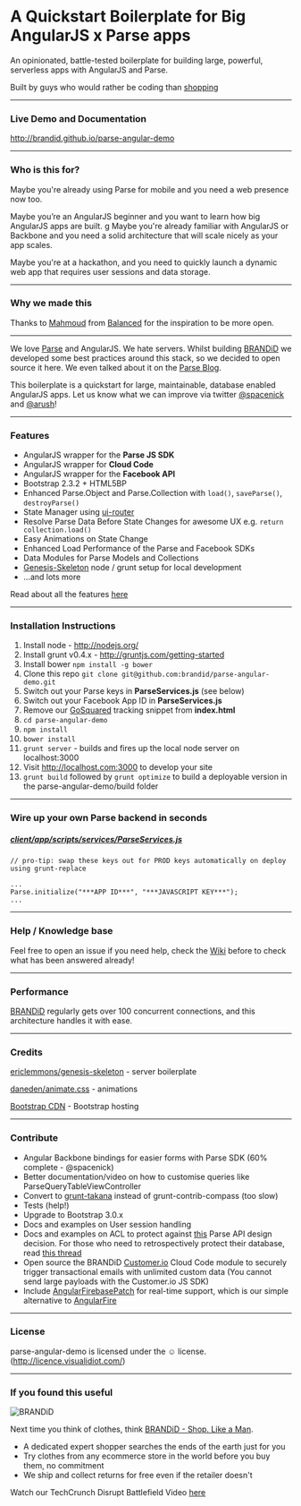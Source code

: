 # A Quickstart Boilerplate for Big AngularJS x Parse apps


An opinionated, battle-tested boilerplate for building large, powerful, serverless apps with AngularJS and Parse.



Built by guys who would rather be coding than [shopping](http://www.getbrandid.com)

------

### Live Demo and Documentation


<http://brandid.github.io/parse-angular-demo>


------
### Who is this for?
Maybe you're already using Parse for mobile and you need a web presence now too.

Maybe you’re an AngularJS beginner and you want to learn how big AngularJS apps are built.
g
Maybe you're already familiar with AngularJS or Backbone and you need a solid architecture that will scale nicely as your app scales.

Maybe you're at a hackathon, and you need to quickly launch a dynamic web app that requires user sessions and data storage.


------

### Why we made this

Thanks to [Mahmoud](https://twitter.com/mahmoudimus) from [Balanced](https://github.com/balanced) for the inspiration to be more open.

-------

We love [Parse](http://parse.com) and AngularJS. We hate servers. Whilst building [BRANDiD](http://www.getbrandid.com) we developed some best practices around this stack, so we decided to open source it here. We even talked about it on the [Parse Blog](http://blog.parse.com).

This boilerplate is a quickstart for large, maintainable, database enabled AngularJS apps. Let us know what we can improve via twitter [@spacenick](http://www.twitter.com/spacenick) and [@arush](http://www.twitter.com/arush)!

------
### Features
* AngularJS wrapper for the **Parse JS SDK**
* AngularJS wrapper for **Cloud Code**
* AngularJS wrapper for the **Facebook API**
* Bootstrap 2.3.2 + HTML5BP
* Enhanced Parse.Object and Parse.Collection with `load()`, `saveParse()`, `destroyParse()`
* State Manager using [ui-router](https://github.com/angular-ui/ui-router)
* Resolve Parse Data Before State Changes for awesome UX e.g. `return collection.load()`
* Easy Animations on State Change
* Enhanced Load Performance of the Parse and Facebook SDKs
* Data Modules for Parse Models and Collections
* [Genesis-Skeleton](https://github.com/ericclemmons/genesis-skeleton) node / grunt setup for local development
* …and lots more

Read about all the features [here](http://brandid.github.io/parse-angular-demo/#/features)

------

### Installation Instructions

1. Install node - http://nodejs.org/
1. Install grunt v0.4.x - http://gruntjs.com/getting-started
1. Install bower `npm install -g bower`
1. Clone this repo `git clone git@github.com:brandid/parse-angular-demo.git`
1. Switch out your Parse keys in **ParseServices.js** (see below)
1. Switch out your Facebook App ID in **ParseServices.js**
1. Remove our [GoSquared](www.gosquared.com) tracking snippet from **index.html**
1. `cd parse-angular-demo`
1. `npm install`
1. `bower install`
1. `grunt server` - builds and fires up the local node server on localhost:3000
1. Visit http://localhost.com:3000 to develop your site
1. `grunt build` followed by `grunt optimize` to build a deployable version in the parse-angular-demo/build folder

------
### Wire up your own Parse backend in seconds
##### [client/app/scripts/services/ParseServices.js](https://github.com/brandid/parse-angular-demo/blob/master/client/app/scripts/services/ParseServices.js)

    // pro-tip: swap these keys out for PROD keys automatically on deploy using grunt-replace
    
    ...
    Parse.initialize("***APP ID***", "***JAVASCRIPT KEY***");
    ...

------
### Help / Knowledge base

Feel free to open an issue if you need help, check the [Wiki](https://github.com/brandid/parse-angular-demo/wiki/Knowledge-base) before to check what has been answered already!

------
### Performance
[BRANDiD](https://www.getbrandid.com/) regularly gets over 100 concurrent connections, and this architecture handles it with ease.

------

### Credits

[ericlemmons/genesis-skeleton](https://github.com/ericclemmons/genesis-skeleton) - server boilerplate

[daneden/animate.css](https://github.com/daneden/animate.css) - animations

[Bootstrap CDN](http://www.bootstrapcdn.com/) - Bootstrap hosting

------

### Contribute

* Angular Backbone bindings for easier forms with Parse SDK (60% complete - @spacenick)
* Better documentation/video on how to customise queries like ParseQueryTableViewController
* Convert to [grunt-takana](https://github.com/mechio/grunt-takana) instead of grunt-contrib-compass (too slow)
* Tests (help!)
* Upgrade to Bootstrap 3.0.x
* Docs and examples on User session handling
* Docs and examples on ACL to protect against [this](https://www.webniraj.com/2013/08/01/using-the-parse-javascript-sdk-be-careful/) Parse API design decision. For those who need to retrospectively protect their database, read [this thread](https://www.parse.com/questions/cant-update-user-acl-on-the-dashboard-cloud-code-w-master-key)
* Open source the BRANDiD [Customer.io](www.customer.io) Cloud Code module to securely trigger transactional emails with unlimited custom data (You cannot send large payloads with the Customer.io JS SDK)
* Include [AngularFirebasePatch](https://github.com/spacenick/angular-firebase-patch) for real-time support, which is our simple alternative to [AngularFire](www.angularfire.com)

------

### License
parse-angular-demo is licensed under the &#9786; license. (http://licence.visualidiot.com/)


------

### If you found this useful


![BRANDiD](https://d2asqqdjv2zbgw.cloudfront.net/logos/header-logo.png)

Next time you think of clothes,  think [BRANDiD - Shop. Like a Man](https://www.getbrandid.com).



* A dedicated expert shopper searches the ends of the earth just for you
* Try clothes from any ecommerce store in the world before you buy them, no commitment
* We ship and collect returns for free even if the retailer doesn't

Watch our TechCrunch Disrupt Battlefield Video [here](http://techcrunch.com/2013/09/10/dude-friendly-e-commerce-site-brandid-rolls-out-personal-shopping-for-guys-at-techcrunch-disrupt/)

